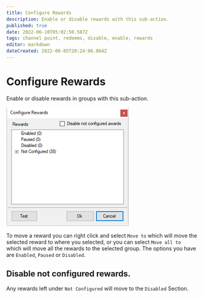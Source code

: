 ```yaml
---
title: Configure Rewards
description: Enable or disable rewards with this sub-action.
published: true
date: 2022-06-10T05:02:50.587Z
tags: channel point, redeems, disable, enable, rewards
editor: markdown
dateCreated: 2022-06-05T20:24:06.064Z
---
```


# Configure Rewards

Enable or disable rewards in groups with this sub-action.

![configurerewardspopup.png](/sb-wiki-images/configurerewardspopup.png)

To move a reward you can right click and select `Move to` which will move the selected reward to where you selected, or you can select `Move all to` which will move all the rewards to the selected group. The options you have are `Enabled`, `Paused` or `Disabled`.

## Disable not configured rewards.
Any rewards left under `Not Configured` will move to the `Disabled` Section.
